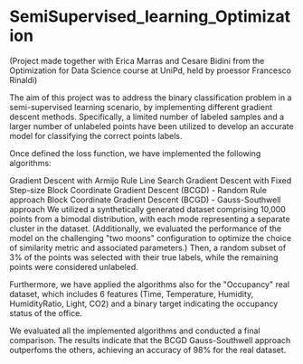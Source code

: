 # SemiSupervised_learning_Optimization

(Project made together with Erica Marras and Cesare Bidini from the Optimization for Data Science course at UniPd, held by proessor Francesco Rinaldi)

The aim of this project was to address the binary classification problem in a semi-supervised learning scenario, by implementing different gradient descent methods.
Specifically, a limited number of labeled samples and a larger number of unlabeled points have been utilized to develop an accurate model for classifying the correct points labels.

Once defined the loss function, we have implemented the following algorithms:

Gradient Descent with Armijo Rule Line Search
Gradient Descent with Fixed Step-size
Block Coordinate Gradient Descent (BCGD) - Random Rule approach
Block Coordinate Gradient Descent (BCGD) - Gauss-Southwell approach
We utilized a synthetically generated dataset comprising 10,000 points from a bimodal distribution, with each mode representing a separate cluster in the dataset. (Additionally, we evaluated the performance of the model on the challenging "two moons" configuration to optimize the choice of similarity metric and associated parameters.) Then, a random subset of 3% of the points was selected with their true labels, while the remaining points were considered unlabeled.

Furthermore, we have applied the algorithms also for the "Occupancy" real dataset, which includes 6 features (Time, Temperature, Humidity, HumidityRatio, Light, CO2) and a binary target indicating the occupancy status of the office.

We evaluated all the implemented algorithms and conducted a final comparison. The results indicate that the BCGD Gauss-Southwell approach outperfoms the others, achieving an accuracy of 98% for the real dataset.
